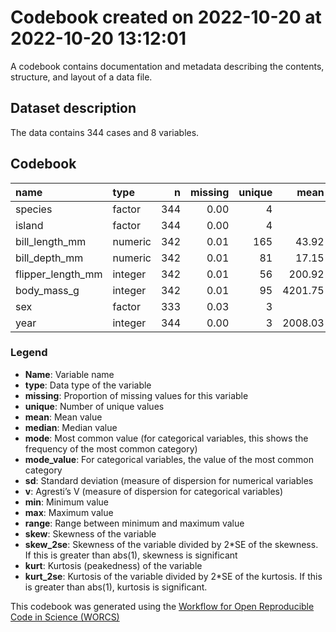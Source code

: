 Codebook created on 2022-10-20 at 2022-10-20 13:12:01
================

A codebook contains documentation and metadata describing the contents,
structure, and layout of a data file.

## Dataset description

The data contains 344 cases and 8 variables.

## Codebook

| name              | type    |   n | missing | unique |    mean |  median |    mode | mode_value |     sd |    v |    min |    max |  range |  skew | skew_2se |  kurt | kurt_2se |
|:------------------|:--------|----:|--------:|-------:|--------:|--------:|--------:|:-----------|-------:|-----:|-------:|-------:|-------:|------:|---------:|------:|---------:|
| species           | factor  | 344 |    0.00 |      4 |         |         |  152.00 | Adelie     |        | 0.64 |        |        |        |       |          |       |          |
| island            | factor  | 344 |    0.00 |      4 |         |         |  168.00 | Biscoe     |        | 0.61 |        |        |        |       |          |       |          |
| bill_length_mm    | numeric | 342 |    0.01 |    165 |   43.92 |   44.45 |   44.45 |            |   5.46 |      |   32.1 |   59.6 |   27.5 |  0.05 |     0.20 | -0.89 |    -1.70 |
| bill_depth_mm     | numeric | 342 |    0.01 |     81 |   17.15 |   17.30 |   17.30 |            |   1.97 |      |   13.1 |   21.5 |    8.4 | -0.14 |    -0.54 | -0.92 |    -1.76 |
| flipper_length_mm | integer | 342 |    0.01 |     56 |  200.92 |  197.00 |  197.00 |            |  14.06 |      |  172.0 |  231.0 |   59.0 |  0.34 |     1.30 | -1.00 |    -1.90 |
| body_mass_g       | integer | 342 |    0.01 |     95 | 4201.75 | 4050.00 | 4050.00 |            | 801.95 |      | 2700.0 | 6300.0 | 3600.0 |  0.47 |     1.77 | -0.74 |    -1.41 |
| sex               | factor  | 333 |    0.03 |      3 |         |         |  168.00 | male       |        | 0.50 |        |        |        |       |          |       |          |
| year              | integer | 344 |    0.00 |      3 | 2008.03 | 2008.00 | 2008.00 |            |   0.82 |      | 2007.0 | 2009.0 |    2.0 | -0.05 |    -0.20 | -1.51 |    -2.88 |

### Legend

-   **Name**: Variable name
-   **type**: Data type of the variable
-   **missing**: Proportion of missing values for this variable
-   **unique**: Number of unique values
-   **mean**: Mean value
-   **median**: Median value
-   **mode**: Most common value (for categorical variables, this shows
    the frequency of the most common category)
-   **mode_value**: For categorical variables, the value of the most
    common category
-   **sd**: Standard deviation (measure of dispersion for numerical
    variables
-   **v**: Agresti’s V (measure of dispersion for categorical variables)
-   **min**: Minimum value
-   **max**: Maximum value
-   **range**: Range between minimum and maximum value
-   **skew**: Skewness of the variable
-   **skew_2se**: Skewness of the variable divided by 2\*SE of the
    skewness. If this is greater than abs(1), skewness is significant
-   **kurt**: Kurtosis (peakedness) of the variable
-   **kurt_2se**: Kurtosis of the variable divided by 2\*SE of the
    kurtosis. If this is greater than abs(1), kurtosis is significant.

This codebook was generated using the [Workflow for Open Reproducible
Code in Science (WORCS)](https://osf.io/zcvbs/)
